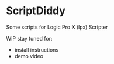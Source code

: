 # ScriptDiddy

Some scripts for Logic Pro X (lpx) Scripter

WIP stay tuned for:

* install instructions
* demo video